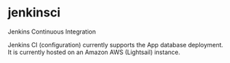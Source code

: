 # jenkinsci
Jenkins Continuous Integration

Jenkins CI (configuration) currently supports the App database deployment. It is currently hosted on an Amazon AWS (Lightsail) instance.

